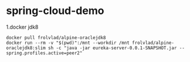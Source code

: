 # spring-cloud-demo

1.docker jdk8
    
    docker pull frolvlad/alpine-oraclejdk8
    docker run --rm -v "$(pwd)":/mnt --workdir /mnt frolvlad/alpine-oraclejdk8:slim sh -c "java -jar eureka-server-0.0.1-SNAPSHOT.jar --spring.profiles.active=peer2"
    